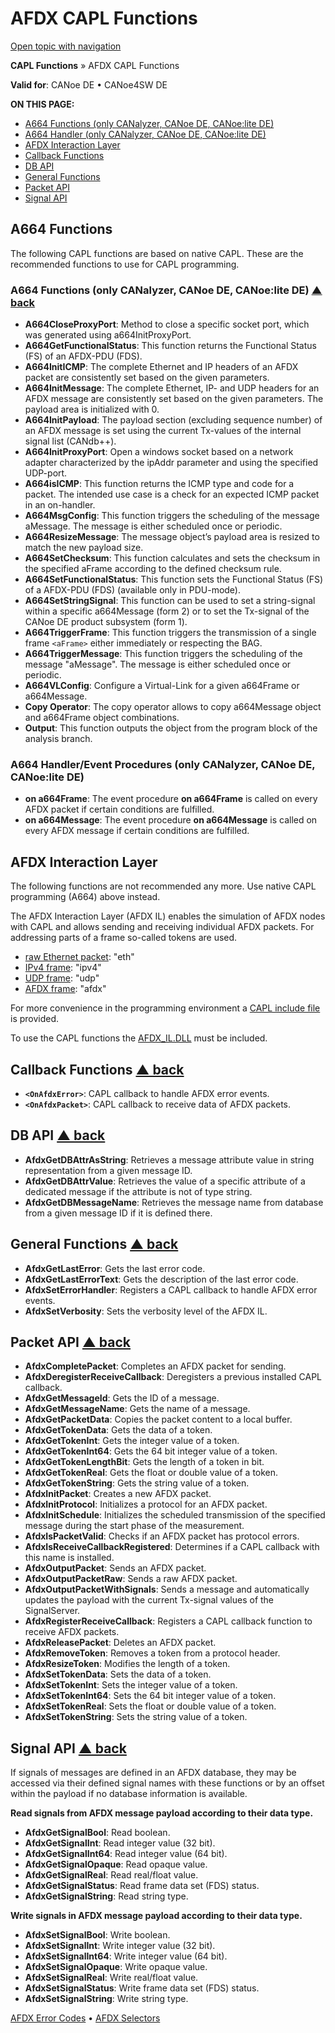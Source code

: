 # AFDX CAPL Functions

[Open topic with navigation](../../../../CANoeDEFamily.htm#Topics/CAPLFunctions/ADFX/CAPLfunctionsAFDXOverview.md)

**CAPL Functions** » AFDX CAPL Functions

**Valid for**: CANoe DE • CANoe4SW DE

**ON THIS PAGE:**

- [A664 Functions (only CANalyzer, CANoe DE, CANoe:lite DE)](#A664)
- [A664 Handler (only CANalyzer, CANoe DE, CANoe:lite DE)](#A664-Handler)
- [AFDX Interaction Layer](#AFDXIL)
- [Callback Functions](#Callback)
- [DB API](#DB_API)
- [General Functions](#GeneralFunctions)
- [Packet API](#PacketAPI)
- [Signal API](#SignalAPI)

## A664 Functions

The following CAPL functions are based on native CAPL. These are the recommended functions to use for CAPL programming.

### A664 Functions (only CANalyzer, CANoe DE, CANoe:lite DE) [▲ back](#Shortcuts)

- **A664CloseProxyPort**: Method to close a specific socket port, which was generated using a664InitProxyPort.
- **A664GetFunctionalStatus**: This function returns the Functional Status (FS) of an AFDX-PDU (FDS).
- **A664InitICMP**: The complete Ethernet and IP headers of an AFDX packet are consistently set based on the given parameters.
- **A664InitMessage**: The complete Ethernet, IP- and UDP headers for an AFDX message are consistently set based on the given parameters. The payload area is initialized with 0.
- **A664InitPayload**: The payload section (excluding sequence number) of an AFDX message is set using the current Tx-values of the internal signal list (CANdb++).
- **A664InitProxyPort**: Open a windows socket based on a network adapter characterized by the ipAddr parameter and using the specified UDP-port.
- **A664isICMP**: This function returns the ICMP type and code for a packet. The intended use case is a check for an expected ICMP packet in an on-handler.
- **A664MsgConfig**: This function triggers the scheduling of the message aMessage. The message is either scheduled once or periodic.
- **A664ResizeMessage**: The message object’s payload area is resized to match the new payload size.
- **A664SetChecksum**: This function calculates and sets the checksum in the specified aFrame according to the defined checksum rule.
- **A664SetFunctionalStatus**: This function sets the Functional Status (FS) of a AFDX-PDU (FDS) (available only in PDU-mode).
- **A664SetStringSignal**: This function can be used to set a string-signal within a specific a664Message (form 2) or to set the Tx-signal of the CANoe DE product subsystem (form 1).
- **A664TriggerFrame**: This function triggers the transmission of a single frame `<aFrame>` either immediately or respecting the BAG.
- **A664TriggerMessage**: This function triggers the scheduling of the message "aMessage". The message is either scheduled once or periodic.
- **A664VLConfig**: Configure a Virtual-Link for a given a664Frame or a664Message.
- **Copy Operator**: The copy operator allows to copy a664Message object and a664Frame object combinations.
- **Output**: This function outputs the object from the program block of the analysis branch.

### A664 Handler/Event Procedures (only CANalyzer, CANoe DE, CANoe:lite DE)

- **on a664Frame**: The event procedure **on a664Frame** is called on every AFDX packet if certain conditions are fulfilled.
- **on a664Message**: The event procedure **on a664Message** is called on every AFDX message if certain conditions are fulfilled.

## AFDX Interaction Layer

The following functions are not recommended any more. Use native CAPL programming (A664) above instead.

The AFDX Interaction Layer (AFDX IL) enables the simulation of AFDX nodes with CAPL and allows sending and receiving individual AFDX packets. For addressing parts of a frame so-called tokens are used.

- [raw Ethernet packet](../../CANoeCANalyzer/AFDX/protocols/afdxProtocolEthernet.md): "eth"
- [IPv4 frame](../../CANoeCANalyzer/AFDX/protocols/afdxProtocolIPv4.md): "ipv4"
- [UDP frame](../../CANoeCANalyzer/AFDX/protocols/afdxProtocolUDP.md): "udp"
- [AFDX frame](../../CANoeCANalyzer/AFDX/protocols/afdxProtocolAfdx.md): "afdx"

For more convenience in the programming environment a [CAPL include file](../../Shared/CAPL/IncludeFiles/IncludeFiles.md) is provided.

To use the CAPL functions the [AFDX_IL.DLL](../../CANoeCANalyzer/AFDX/afdxIL/afdxILInclude.md) must be included.

## Callback Functions [▲ back](#Shortcuts)

- **`<OnAfdxError>`**: CAPL callback to handle AFDX error events.
- **`<OnAfdxPacket>`**: CAPL callback to receive data of AFDX packets.

## DB API [▲ back](#Shortcuts)

- **AfdxGetDBAttrAsString**: Retrieves a message attribute value in string representation from a given message ID.
- **AfdxGetDBAttrValue**: Retrieves the value of a specific attribute of a dedicated message if the attribute is not of type string.
- **AfdxGetDBMessageName**: Retrieves the message name from database from a given message ID if it is defined there.

## General Functions [▲ back](#Shortcuts)

- **AfdxGetLastError**: Gets the last error code.
- **AfdxGetLastErrorText**: Gets the description of the last error code.
- **AfdxSetErrorHandler**: Registers a CAPL callback to handle AFDX error events.
- **AfdxSetVerbosity**: Sets the verbosity level of the AFDX IL.

## Packet API [▲ back](#Shortcuts)

- **AfdxCompletePacket**: Completes an AFDX packet for sending.
- **AfdxDeregisterReceiveCallback**: Deregisters a previous installed CAPL callback.
- **AfdxGetMessageId**: Gets the ID of a message.
- **AfdxGetMessageName**: Gets the name of a message.
- **AfdxGetPacketData**: Copies the packet content to a local buffer.
- **AfdxGetTokenData**: Gets the data of a token.
- **AfdxGetTokenInt**: Gets the integer value of a token.
- **AfdxGetTokenInt64**: Gets the 64 bit integer value of a token.
- **AfdxGetTokenLengthBit**: Gets the length of a token in bit.
- **AfdxGetTokenReal**: Gets the float or double value of a token.
- **AfdxGetTokenString**: Gets the string value of a token.
- **AfdxInitPacket**: Creates a new AFDX packet.
- **AfdxInitProtocol**: Initializes a protocol for an AFDX packet.
- **AfdxInitSchedule**: Initializes the scheduled transmission of the specified message during the start phase of the measurement.
- **AfdxIsPacketValid**: Checks if an AFDX packet has protocol errors.
- **AfdxIsReceiveCallbackRegistered**: Determines if a CAPL callback with this name is installed.
- **AfdxOutputPacket**: Sends an AFDX packet.
- **AfdxOutputPacketRaw**: Sends a raw AFDX packet.
- **AfdxOutputPacketWithSignals**: Sends a message and automatically updates the payload with the current Tx-signal values of the SignalServer.
- **AfdxRegisterReceiveCallback**: Registers a CAPL callback function to receive AFDX packets.
- **AfdxReleasePacket**: Deletes an AFDX packet.
- **AfdxRemoveToken**: Removes a token from a protocol header.
- **AfdxResizeToken**: Modifies the length of a token.
- **AfdxSetTokenData**: Sets the data of a token.
- **AfdxSetTokenInt**: Sets the integer value of a token.
- **AfdxSetTokenInt64**: Sets the 64 bit integer value of a token.
- **AfdxSetTokenReal**: Sets the float or double value of a token.
- **AfdxSetTokenString**: Sets the string value of a token.

## Signal API [▲ back](#Shortcuts)

If signals of messages are defined in an AFDX database, they may be accessed via their defined signal names with these functions or by an offset within the payload if no database information is available.

**Read signals from AFDX message payload according to their data type.**

- **AfdxGetSignalBool**: Read boolean.
- **AfdxGetSignalInt**: Read integer value (32 bit).
- **AfdxGetSignalInt64**: Read integer value (64 bit).
- **AfdxGetSignalOpaque**: Read opaque value.
- **AfdxGetSignalReal**: Read real/float value.
- **AfdxGetSignalStatus**: Read frame data set (FDS) status.
- **AfdxGetSignalString**: Read string type.

**Write signals in AFDX message payload according to their data type.**

- **AfdxSetSignalBool**: Write boolean.
- **AfdxSetSignalInt**: Write integer value (32 bit).
- **AfdxSetSignalInt64**: Write integer value (64 bit).
- **AfdxSetSignalOpaque**: Write opaque value.
- **AfdxSetSignalReal**: Write real/float value.
- **AfdxSetSignalStatus**: Write frame data set (FDS) status.
- **AfdxSetSignalString**: Write string type.

[AFDX Error Codes](CAPLfunctionsAFDXErrorCodes.md) • [AFDX Selectors](CAPLfunctionsAFDXSelectors.md)
